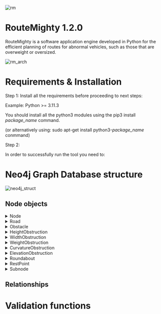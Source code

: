 ![rm](https://github.com/betanddontcare/RouteMighty/assets/31188390/af0f6a33-c0a6-4066-9ac9-3eda41aed941)

# RouteMighty 1.2.0
RouteMighty is a software application engine developed in Python for the efficient planning of routes for abnormal vehicles, such as those that are overweight or oversized.

![rm_arch](https://github.com/betanddontcare/RouteMighty/assets/31188390/5681e7e6-bbae-4432-a9f6-f9c5d188dc79)

# Requirements & Installation
Step 1: Install all the requirements before proceeding to next steps:

Example: Python >= 3.11.3

You should install all the python3 modules using the pip3 install *package_name* command.

(or alternatively using: sudo apt-get install python3-*package_name* conmmand)

Step 2: 

In order to successfully run the tool you need to:

# Neo4j Graph Database structure
![neo4j_struct](https://github.com/betanddontcare/RouteMighty/assets/31188390/a5318089-d160-468b-9028-088fdedcd3fd)

## Node objects
<details>

<summary>Node</summary>

```
{
  "name": "Drobin",
  "latitude": 52.737228,
  "longitude": 19.995445
}
```
</details>
<details>

<summary>Road</summary>
  
```
{
  "lat1": 52.149095,
  "lat2": 52.219148,
  "midLongitude": 20.15469410414446,
  "maxAxleLoad": 115.0,
  "numbers": [
    "92"
  ],
  "trafficFactor": 1.0262,
  "type": "GP",
  "midLatitude": 52.18413180707769,
  "lon1": 20.105352,
  "lon2": 20.204114,
  "kmRange": [
    410.068,
    420.628
  ],
  "width": 7000,
  "name": "Gr. Woj. - Sochaczew",
  "lines": 1,
  "direction": "TWO_WAY"
}
```
</details>
<details>

<summary>Obstacle</summary>
  
```
{
  "milestone": 430.48,
  "immovable": true,
  "city": "Kopiska",
  "latitude": 52.1192,
  "name": "Most",
  "url": "",
  "longitude": 20.507849
}
```
</details>
<details>

<summary>HeightObstruction</summary>
  
```
{
  "limit": 5000,
  "range": 0,
  "subtype": "OVERPASS",
  "profile": "LINE",
  "removalCost": 5000000
}
```
</details>
<details>

<summary>WidthObstruction</summary>
  
```
{
  "ranges": [
    500,
    1500
  ],
  "subtype": "OTHER",
  "limits": [
    4000,
    5000
  ],
  "symmetric": true,
  "removalCost": 5000000
}
```
</details>
<details>

<summary>WeightObstruction</summary>
  
```
{
  "limit": 0,
  "subtype": "BRIDGE",
  "mlc": 150,
  "removalCost": 5000000
}
```
</details>
<details>

<summary>CurvatureObstruction</summary>
  
```
{
  "outerRadius": 30000,
  "boundaryRadius": 0,
  "innerRadius": 23000,
  "outerLimit": 0,
  "removalCost": 5000000
}
```
</details>
<details>

<summary>ElevationObstruction</summary>
```
{
  "verticalCurveRadius": 200000,
  "removalCost": 5000000
}
```
</details>
<details>

<summary>Roundabout</summary>
  
```
{
  "outerDiameter": 21000,
  "verticalIsland": 8000,
  "outerLimit": 0,
  "innerDiameter": 11000,
  "open": false,
  "removalCost": 5000000
}
```
</details>
<details>

<summary>RestPoint</summary>
  
```
{
  "slotLength": 20000,
  "restpointType": "PRIVATE",
  "occupancy": 0.36,
  "hazardousSlots": 0,
  "lighting": true,
  "cctv": false,
  "security": false,
  "barriers": true,
  "milestone": 413.8,
  "slotWidth": 4000,
  "oversizeWidth": 0,
  "roadNumber": "S7",
  "generalSlots": 20,
  "oversizeLength": 0
}
```
</details>
<details>

<summary>Subnode</summary>
  
```
{
  "subID": 16,
  "name": "Ostrzykowizna"
}
```
</details>

## Relationships

# Validation functions

